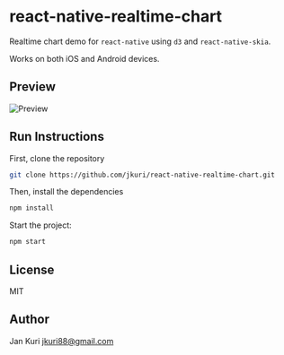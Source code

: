 # react-native-realtime-chart

Realtime chart demo for `react-native` using `d3` and `react-native-skia`.

Works on both iOS and Android devices.

## Preview

![Preview](https://github.com/jkuri/react-native-realtime-chart/assets/1796022/194d1d83-98b1-49d3-838b-d8611e02c0c3)

## Run Instructions

First, clone the repository

```sh
git clone https://github.com/jkuri/react-native-realtime-chart.git
```

Then, install the dependencies

```sh
npm install
```

Start the project:

```sh
npm start
```

## License

MIT

## Author

Jan Kuri <jkuri88@gmail.com>
